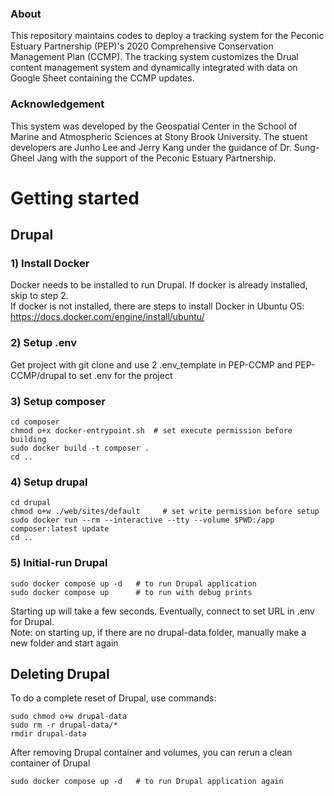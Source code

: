 ### About
This repository maintains codes to deploy a tracking system for the Peconic Estuary Partnership (PEP)'s 2020 Comprehensive Conservation Management Plan (CCMP). The tracking system customizes the Drual content management system and dynamically integrated with data on Google Sheet containing the CCMP updates. 

### Acknowledgement
This system was developed by the Geospatial Center in the School of Marine and Atmospheric Sciences at Stony Brook University. The stuent developers are Junho Lee and Jerry Kang under the guidance of Dr. Sung-Gheel Jang with the support of the Peconic Estuary Partnership. 

# Getting started
## Drupal

### 1) Install Docker
Docker needs to be installed to run Drupal. If docker is already installed, skip to step 2. <br>
If docker is not installed, there are steps to install Docker in Ubuntu OS:
https://docs.docker.com/engine/install/ubuntu/

### 2) Setup .env
Get project with git clone and use 2 .env_template in PEP-CCMP and PEP-CCMP/drupal to set .env for the project
        
### 3) Setup composer

    cd composer 
    chmod o+x docker-entrypoint.sh  # set execute permission before building
    sudo docker build -t composer .
    cd ..

### 4) Setup drupal

    cd drupal
    chmod o+w ./web/sites/default     # set write permission before setup
    sudo docker run --rm --interactive --tty --volume $PWD:/app composer:latest update  
    cd .. 

### 5) Initial-run Drupal

    sudo docker compose up -d   # to run Drupal application 
    sudo docker compose up      # to run with debug prints

Starting up will take a few seconds. Eventually, connect to set URL in .env for Drupal. <br>
Note: on starting up, if there are no drupal-data folder, manually make a new folder and start again

## Deleting Drupal
To do a complete reset of Drupal, use commands:

    sudo chmod o+w drupal-data
    sudo rm -r drupal-data/*
    rmdir drupal-data

After removing Drupal container and volumes, you can rerun a clean container of Drupal

    sudo docker compose up -d   # to run Drupal application again

